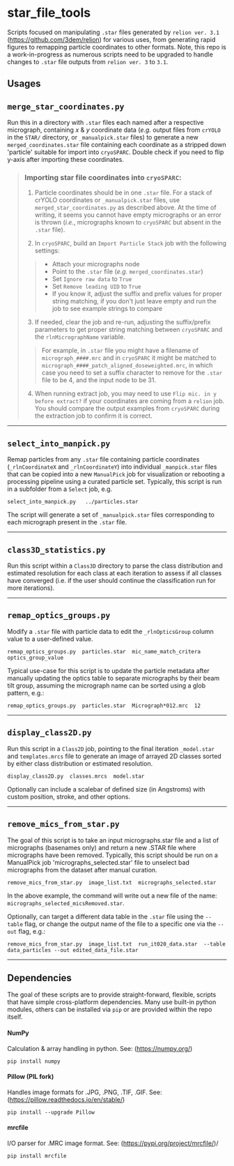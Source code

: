 # star_file_tools
Scripts focused on manipulating `.star` files generated by `relion ver. 3.1` (https://github.com/3dem/relion) for various uses, from generating rapid figures to remapping particle coordinates to other formats. Note, this repo is a work-in-progress as numerous scripts need to be upgraded to handle changes to `.star` file outputs from `relion ver. 3` to `3.1`. 

## Usages

## `merge_star_coordinates.py`
Run this in a directory with `.star` files each named after a respective micrograph, containing *x* & *y* coordinate data (*e.g.* output files from `crYOLO` in the `STAR/` directory, or `_manualpick.star` files) to generate a new `merged_coordinates.star` file containing each coordinate as a stripped down 'particle' suitable for import into `cryoSPARC`. Double check if you need to flip y-axis after importing these coordinates. 

> ### Importing star file coordinates into `cryoSPARC`:
> 1. Particle coordinates should be in one `.star` file. For a stack of crYOLO coordinates or `_manualpick.star` files, use `merged_star_coordinates.py` as described above. At the time of writing, it seems you cannot have empty micrographs or an error is thrown (*i.e.*, micrographs known to `cryoSPARC` but absent in the `.star` file). 
>
> 2. In `cryoSPARC`, build an `Import Particle Stack` job with the following settings: 
> > - Attach your micrographs node
> > - Point to the `.star` file (*e.g.* `merged_coordinates.star`) 
> > - Set `Ignore raw data` to `True`
> > - Set `Remove leading UID` to `True`
> > - If you know it, adjust the suffix and prefix values for proper string matching, if you don't just leave empty and run the job to see example strings to compare
> 
> 3. If needed, clear the job and re-run, adjusting the suffix/prefix parameters to get proper string matching between `cryoSPARC` and the `rlnMicrographName` variable. 
>>For example, in `.star` file you might have a filename of `micrograph_####.mrc` and in `cryoSPARC` it might be matched to `micrograph_####_patch_aligned_doseweighted.mrc`, in which case you need to set a suffix character to remove for the `.star` file to be 4, and the input node to be 31.
>
> 4. When running extract job, you may need to use `Flip mic. in y before extract?` if your coordinates are coming from a `relion` job. You should compare the output examples from `cryoSPARC` during the extraction job to confirm it is correct. 

-----
## `select_into_manpick.py`
Remap particles from any `.star` file containing particle coordinates (`_rlnCoordinateX` and `_rlnCoordinateY`) into individual `_manpick.star` files that can be copied into a new `ManualPick` job for visualization or rebooting a processing pipeline using a curated particle set. Typically, this script is run in a subfolder from a `Select` job, e.g.

`select_into_manpick.py   ../particles.star `

The script will generate a set of `_manualpick.star` files corresponding to each micrograph present in the `.star` file.

-----
## `class3D_statistics.py`
Run this script within a `Class3D` directory to parse the class distribution and estimated resolution for each class at each iteration to assess if all classes have converged (i.e. if the user should continue the classification run for more iterations).  


-----
## `remap_optics_groups.py`
Modify a `.star` file with particle data to edit the `_rlnOpticsGroup` column value to a user-defined value.  

`remap_optics_groups.py  particles.star  mic_name_match_critera  optics_group_value  `

Typical use-case for this script is to update the particle metadata after manually updating the optics table to separate micrographs by their beam tilt group, assuming the micrograph name can be sorted using a glob pattern, e.g.:

`remap_optics_groups.py  particles.star  Micrograph*012.mrc  12  `

-----
## `display_class2D.py`
Run this script in a `Class2D` job, pointing to the final iteration `_model.star` and `templates.mrcs` file to generate an image of arrayed 2D classes sorted by either class distribution or estimated resolution. 

`display_class2D.py  classes.mrcs  model.star  `

Optionally can include a scalebar of defined size (in Angstroms) with custom position, stroke, and other options.

-----
## `remove_mics_from_star.py`
The goal of this script is to take an input micrographs.star file and a list of micrographs (basenames only) and return a new .STAR file where micrographs have been removed. Typically, this script should be run on a ManualPick job 'micrographs_selected.star' file to unselect bad micrographs from the dataset after manual curation.

`remove_mics_from_star.py  image_list.txt  micrographs_selected.star  `

In the above example, the command will write out a new file of the name: `micrographs_selected_micsRemoved.star`.

Optionally, can target a different data table in the `.star` file using the `--table` flag, or change the output name of the file to a specific one via the `--out` flag, e.g.:

`remove_mics_from_star.py  image_list.txt  run_it020_data.star  --table data_particles --out edited_data_file.star`

---

## Dependencies
The goal of these scripts are to provide straight-forward, flexible, scripts that have simple cross-platform dependencies. Many use built-in python modules, others can be installed via `pip` or are provided within the repo itself. 

#### NumPy
Calculation & array handling in python. See: (https://numpy.org/)

`pip install numpy`

#### Pillow (PIL fork)  
Handles image formats for .JPG, .PNG, .TIF, .GIF. See: (https://pillow.readthedocs.io/en/stable/)  

`pip install --upgrade Pillow`

#### mrcfile   
I/O parser for .MRC image format. See: (https://pypi.org/project/mrcfile/)/

`pip install mrcfile`

